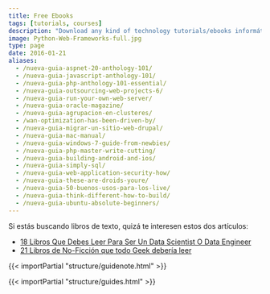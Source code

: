 ```yaml
---
title: Free Ebooks
tags: [tutorials, courses]
description: "Download any kind of technology tutorials/ebooks informática"
image: Python-Web-Frameworks-full.jpg
type: page
date: 2016-01-21
aliases:
  - /nueva-guia-aspnet-20-anthology-101/
  - /nueva-guia-javascript-anthology-101/
  - /nueva-guia-php-anthology-101-essential/
  - /nueva-guia-outsourcing-web-projects-6/
  - /nueva-guia-run-your-own-web-server/
  - /nueva-guia-oracle-magazine/
  - /nueva-guia-agrupacion-en-clusteres/
  - /wan-optimization-has-been-driven-by/
  - /nueva-guia-migrar-un-sitio-web-drupal/
  - /nueva-guia-mac-manual/
  - /nueva-guia-windows-7-guide-from-newbies/
  - /nueva-guia-php-master-write-cutting/
  - /nueva-guia-building-android-and-ios/
  - /nueva-guia-simply-sql/
  - /nueva-guia-web-application-security-how/
  - /nueva-guia-these-are-droids-youre/
  - /nueva-guia-50-buenos-usos-para-los-live/
  - /nueva-guia-think-different-how-to-build/
  - /nueva-guia-ubuntu-absolute-beginners/
---
```


<div class="post-content">
  <p>Si estás buscando libros de texto, quizá te interesen estos dos artículos:</p>
  <ul>
    <li><a id="libros-ml" href="/9-libros-que-debes-leer-para-ser-un-data-scientist-o-data-engineer/" target="_blank" title="18 Libros Que Debes Leer Para Ser Un Data Scientist O Data Engineer">18 Libros Que Debes Leer Para Ser Un Data Scientist O Data Engineer</a></li>
    <li><a id="libros-geek" href="/5-libros-de-no-ficcion-que-todo-geek-deberia-leer/" target="_blank" title="21 Libros de No-Ficción que todo Geek debería leer">21 Libros de No-Ficción que todo Geek debería leer</a></li>
  </ul>
  {{< importPartial "structure/guidenote.html" >}}

{{< importPartial "structure/guides.html" >}}

</div>

